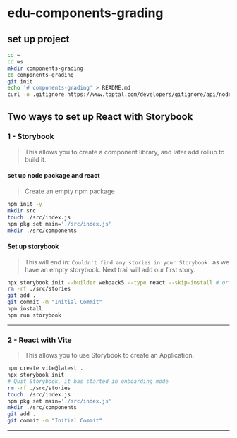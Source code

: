 # edu-components-grading

## set up project

```bash
cd ~
cd ws
mkdir components-grading
cd components-grading
git init
echo '# components-grading' > README.md
curl -o .gitignore https://www.toptal.com/developers/gitignore/api/node
```

## Two ways to set up React with Storybook

### 1 - Storybook

> This allows you to create a component library, and later add rollup to build it.

#### set up node package and react

> Create an empty npm package

```bash
npm init -y
mkdir src
touch ./src/index.js
npm pkg set main='./src/index.js' 
mkdir ./src/components
```

#### Set up storybook

> This will end in: `Couldn't find any stories in your Storybook.` as we have an empty storybook.
> Next trail will add our first story.

```bash
npx storybook init --builder webpack5 --type react --skip-install # or --builder vite 
rm -rf ./src/stories
git add .
git commit -m "Initial Commit"
npm install
npm run storybook
```

<hr>

### 2 - React with Vite

> This allows you to use Storybook to create an Application.

```bash
npm create vite@latest .
npx storybook init
# Quit Storybook, it has started in onboarding mode
rm -rf ./src/stories
touch ./src/index.js
npm pkg set main='./src/index.js' 
mkdir ./src/components
git add .
git commit -m "Initial Commit"
```

<hr>
